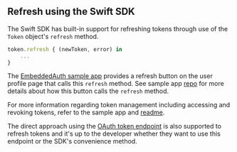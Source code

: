 ## Refresh using the Swift SDK

The Swift SDK has built-in support for refreshing tokens through
use of the `Token` object's `refresh` method.

```javascript
token.refresh { (newToken, error) in
    ...
}
```

The
[EmbeddedAuth sample app](https://github.com/okta/okta-idx-swift/tree/master/Samples/EmbeddedAuthWithSDKs/EmbeddedAuth)
provides a refresh button on the
user profile page that calls this `refresh` method. See sample
app [repo](https://github.com/okta/okta-idx-swift) for more details about how
this button calls the `refresh` method.

For more information regarding token management including accessing and
revoking tokens, refer to the sample app and
[readme](https://github.com/okta/okta-idx-swift#readme).

The direct approach using the
[OAuth token endpoint](#refresh-using-the-oauth-token-endpoint) is also supported to
refresh tokens and it's up to the developer whether they want to use this endpoint or
the SDK's convenience method.
